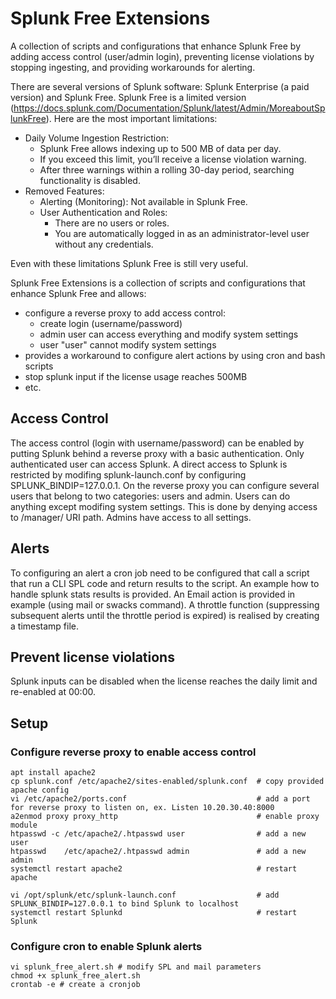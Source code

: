 # Splunk Free Extensions
A collection of scripts and configurations that enhance Splunk Free by adding access control (user/admin login), preventing license violations by stopping ingesting, and providing workarounds for alerting.

There are several versions of Splunk software: Splunk Enterprise (a paid version) and Splunk Free. Splunk Free is a limited version (https://docs.splunk.com/Documentation/Splunk/latest/Admin/MoreaboutSplunkFree). Here are the most important limitations:

* Daily Volume Ingestion Restriction:
  * Splunk Free allows indexing up to 500 MB of data per day.
  * If you exceed this limit, you’ll receive a license violation warning.
  * After three warnings within a rolling 30-day period, searching functionality is disabled.
* Removed Features:
  * Alerting (Monitoring): Not available in Splunk Free.
  * User Authentication and Roles:
    * There are no users or roles.
    * You are automatically logged in as an administrator-level user without any credentials.


Even with these limitations Splunk Free is still very useful.

Splunk Free Extensions is a collection of scripts and configurations that enhance Splunk Free and allows:
* configure a reverse proxy to add access control:
  * create login (username/password)
  * admin user can access everything and modify system settings
  * user "user" cannot modify system settings
* provides a workaround to configure alert actions by using cron and bash scripts
* stop splunk input if the license usage reaches 500MB
* etc.

## Access Control

The access control (login with username/password) can be enabled by putting Splunk behind a reverse proxy with a basic authentication. Only authenticated user can access Splunk. A direct access to Splunk is restricted by modifing splunk-launch.conf by configuring SPLUNK_BINDIP=127.0.0.1. On the reverse proxy you can configure several users that belong to two categories: users and admin. Users can do anything except modifing system settings. This is done by denying access to /manager/ URI path. Admins have access to all settings. 

## Alerts

To configuring an alert a cron job need to be configured that call a script that run a CLI SPL code and return results to the script. An example how to handle splunk stats results is provided. An Email action is provided in example (using mail or swacks command).
A throttle function (suppressing subsequent alerts until the throttle period is expired) is realised by creating a timestamp file.

## Prevent license violations

Splunk inputs can be disabled when the license reaches the daily limit and re-enabled at 00:00.

## Setup

### Configure reverse proxy to enable access control
```
apt install apache2
cp splunk.conf /etc/apache2/sites-enabled/splunk.conf  # copy provided apache config
vi /etc/apache2/ports.conf                             # add a port for reverse proxy to listen on, ex. Listen 10.20.30.40:8000
a2enmod proxy proxy_http                               # enable proxy module
htpasswd -c /etc/apache2/.htpasswd user                # add a new user
htpasswd    /etc/apache2/.htpasswd admin               # add a new admin
systemctl restart apache2                              # restart apache

vi /opt/splunk/etc/splunk-launch.conf                  # add SPLUNK_BINDIP=127.0.0.1 to bind Splunk to localhost
systemctl restart Splunkd                              # restart Splunk
```

### Configure cron to enable Splunk alerts
```
vi splunk_free_alert.sh # modify SPL and mail parameters
chmod +x splunk_free_alert.sh
crontab -e # create a cronjob
```
